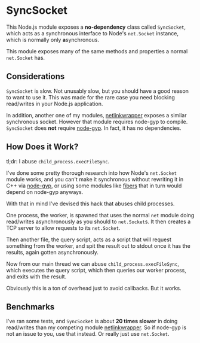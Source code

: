 # SyncSocket

This Node.js module exposes a **no-dependency** class called `SyncSocket`, which acts as a synchronous interface to Node's `net.Socket` instance, which is normally only **a**synchronous.

This module exposes many of the same methods and properties a normal `net.Socket` has.

## Considerations

`SyncSocket` is slow. Not unusably slow, but you should have a good reason to want to use it. This was made for the rare case you need blocking read/writes in your Node.js application.

In addition, another one of my modules, [netlinkwrapper][netlinkwrapper] exposes a similar synchronous socket. However that module requires node-gyp to compile. `SyncSocket` does **not** require [node-gyp][node-gyp]. In fact, it has no dependencies.

## How Does it Work?

tl;dr: I abuse `child_process.execFileSync`.

I've done some pretty thorough research into how Node's `net.Socket` module works, and you can't make it synchronous without rewriting it in C++ via [node-gyp][node-gyp], or using some modules like [fibers][fibers] that in turn would depend on node-gyp anyways.

With that in mind I've devised this hack that abuses child processes.

One process, the worker, is spawned that uses the normal `net` module doing read/writes asynchronously as you should to `net.Socket`s. It then creates a TCP server to allow requests to its `net.Socket`.

Then another file, the query script, acts as a script that will request something from the worker, and spit the result out to stdout once it has the results, again gotten asynchronously.

Now from our main thread we can abuse `child_process.execFileSync`, which executes the query script, which then queries our worker process, and exits with the result.

Obviously this is a ton of overhead just to avoid callbacks. But it works.

## Benchmarks

I've ran some tests, and `SyncSocket` is about **20 times slower** in doing read/writes than my competing module [netlinkwrapper][netlinkwrapper]. So if node-gyp is not an issue to you, use that instead. Or really just use `net.Socket`.

[netlinkwrapper]: https://github.com/JacobFischer/netlinkwrapper
[node-gyp]: https://github.com/nodejs/node-gyp
[fibers]: https://github.com/laverdet/node-fibers
